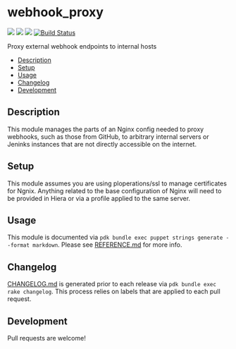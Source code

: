 # webhook_proxy

![](https://img.shields.io/puppetforge/pdk-version/ploperations/webhook_proxy.svg?style=popout)
![](https://img.shields.io/puppetforge/v/ploperations/webhook_proxy.svg?style=popout)
![](https://img.shields.io/puppetforge/dt/ploperations/webhook_proxy.svg?style=popout)
[![Build Status](https://travis-ci.org/ploperations/ploperations-webhook_proxy.svg?branch=master)](https://travis-ci.com/ploperations/ploperations-webhook_proxy)

Proxy external webhook endpoints to internal hosts

- [Description](#description)
- [Setup](#setup)
- [Usage](#usage)
- [Changelog](#changelog)
- [Development](#development)

## Description

This module manages the parts of an Nginx config needed to proxy webhooks, such as those from GitHub, to arbitrary internal servers or Jeninks instances that are not directly accessible on the internet.

## Setup

This module assumes you are using ploperations/ssl to manage certificates for Ngnix. Anything related to the base configuration of Nginx will need to be provided in Hiera or via a profile applied to the same server.

## Usage

This module is documented via `pdk bundle exec puppet strings generate --format markdown`. Please see [REFERENCE.md](REFERENCE.md) for more info.

## Changelog

[CHANGELOG.md](CHANGELOG.md) is generated prior to each release via `pdk bundle exec rake changelog`. This process relies on labels that are applied to each pull request.

## Development

Pull requests are welcome!
